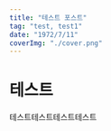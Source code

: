 ```yaml
---
title: "테스트 포스트"
tag: "test, test1"
date: "1972/7/11"
coverImg: "./cover.png"
---
```


# 테스트

테스트테스트테스트테스트
